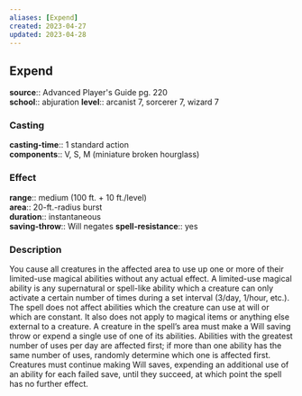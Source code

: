 ```yaml
---
aliases: [Expend]
created: 2023-04-27
updated: 2023-04-28
---
```


## Expend

**source**:: Advanced Player's Guide pg. 220  
**school**:: abjuration
**level**:: arcanist 7, sorcerer 7, wizard 7

### Casting

**casting-time**:: 1 standard action  
**components**:: V, S, M (miniature broken hourglass)

### Effect

**range**:: medium (100 ft. + 10 ft./level)  
**area**:: 20-ft.-radius burst  
**duration**:: instantaneous  
**saving-throw**:: Will negates
**spell-resistance**:: yes

### Description

You cause all creatures in the affected area to use up one or more of their limited-use magical abilities without any actual effect. A limited-use magical ability is any supernatural or spell-like ability which a creature can only activate a certain number of times during a set interval (3/day, 1/hour, etc.). The spell does not affect abilities which the creature can use at will or which are constant. It also does not apply to magical items or anything else external to a creature. A creature in the spell’s area must make a Will saving throw or expend a single use of one of its abilities. Abilities with the greatest number of uses per day are affected first; if more than one ability has the same number of uses, randomly determine which one is affected first. Creatures must continue making Will saves, expending an additional use of an ability for each failed save, until they succeed, at which point the spell has no further effect.
